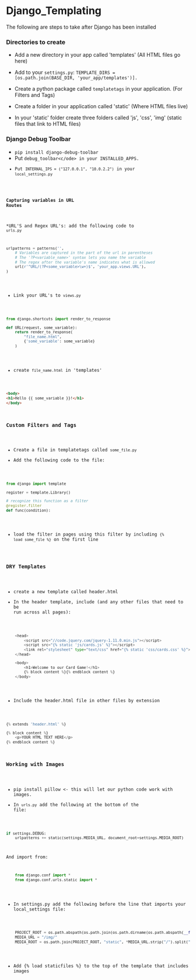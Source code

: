 # Django_Templating

The following are steps to take after Django has been installed

### Directories to create
* Add a new directory in your app called 'templates' (All HTML files go here)
* Add to your <code>settings.py</code>: <code>TEMPLATE_DIRS = [os.path.join(BASE_DIR, 'your_app/templates')]. </code>

* Create a python package called <code>templatetags</code> in your application. (For Filters and Tags)

* Create a folder in your application called 'static' (Where HTML files live)
* In your 'static' folder create three folders called 'js', 'css', 'img' (static files that link to HTML files)


### Django Debug Toolbar
* <code>pip install django-debug-toolbar</code>
* Put <code>debug_toolbar<c/ode> in your INSTALLED_APPS.
* Put <code>INTERNAL_IPS = ("127.0.0.1", "10.0.2.2")</code> in your <code>local_settings.py</code>

#### Capturing variables in URL Routes
*URL'S and Regex URL's: add the following code to <code>urls.py</code>
````python 
urlpatterns = patterns('',
    # Variables are captured in the part of the url in parentheses
    # The '?P<variable_name>' syntax lets you name the variable
    # The regex after the variable's name indicates what is allowed
    url(r'^URL/(?P<some_variable>\w+)$', 'your_app.views.URL'),
)
````
* Link your URL's to <code>views.py</code>
````python
from django.shortcuts import render_to_response

def URL(request, some_variable):
    return render_to_response(
        "file_name.html",
        {'some_variable': some_variable}
    )
````
* create <code>file_name.html</code> in 'templates'
````HTML
<body>
<h1>Hello {{ some_variable }}!</h1>
</body>
````
### Custom Filters and Tags
* Create a file in templatetags called <code>some_file.py</code>
* Add the following code to the file:
````python 
from django import template

register = template.Library()

# recognize this function as a filter
@register.filter
def func(condition):
````
* load the filter in pages using this filter by including <code>{% load some_file %}</code> on the first line

### DRY Templates

* create a new template called header.html
* In the header template, include (and any other files that need to be run across all pages):
````python
    <head>
        <script src="//code.jquery.com/jquery-1.11.0.min.js"></script>
        <script src="{% static 'js/cards.js' %}"></script>
        <link rel="stylesheet" type="text/css" href="{% static 'css/cards.css' %}">
    </head>

    <body>
        <h1>Welcome to our Card Game!</h1>
        {% block content %}{% endblock content %}
    </body>
````
* Include the header.html file in other files by extension
````python
{% extends 'header.html' %}

{% block content %}
    <p>YOUR HTML TEXT HERE</p>
{% endblock content %}
````


### Working with Images
* pip install pillow <- this will let our python code work with images.
* In <code>urls.py</code> add the following at the bottom of the file:
````python
if settings.DEBUG:
    urlpatterns += static(settings.MEDIA_URL, document_root=settings.MEDIA_ROOT)
````
And import from:
````python
    from django.conf import *
    from django.conf.urls.static import *
````

* In settings.py add the following before the line that imports your local_settings file:
````python
    PROJECT_ROOT = os.path.abspath(os.path.join(os.path.dirname(os.path.abspath(__file__)), '..'))
    MEDIA_URL = "/img/"
    MEDIA_ROOT = os.path.join(PROJECT_ROOT, "static", *MEDIA_URL.strip("/").split("/"))
````
* Add {% load staticfiles %} to the top of the template that includes images


